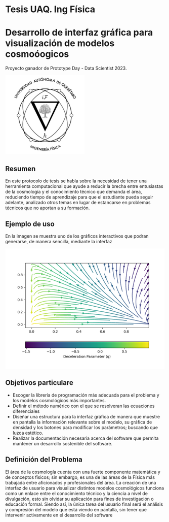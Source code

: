 # Tesis UAQ. Ing Física
# Desarrollo de interfaz gráfica para visualización de modelos cosmoóogicos

Proyecto ganador de Prototype Day - Data Scientist 2023.

<p align="left">
<img src="./docs/img/ing-fisica_logo.png" width="250">
</p>

## Resumen

En este protocolo de tesis se habla sobre la necesidad de tener una herramienta
computacional que ayude a reducir la brecha entre entusiastas de la cosmología y el
conocimiento técnico que demanda el área, reduciendo tiempo de aprendizaje para
que el estudiante pueda seguir adelante, analizado otros temas en lugar de estancarse
en problemas técnicos que no aportan a su formación.

## Ejemplo de uso

En la imagen se muestra uno de los gráficos interactivos que podran generarse, de manera sencilla, mediante la interfaz

<p align="center">
<img src="./docs/img/streamplot_q.png" width="713">
</p>

## Objetivos particulare

* Escoger la librería de programación más adecuada para el problema y los modelos
cosmológicos más importantes.
* Definir el método numérico con el que se resolveran las ecuaciones diferenciales
* Diseñar una estructura para la interfaz gráfica de manera que muestre en pantalla
la información relevante sobre el modelo, su gráfica de densidad y los botones para
modificar los parámetros; buscando que luzca estético.
* Realizar la documentación necesaria acerca del software que permita mantener un
desarrollo sostenible del software.

## Definición del Problema

El área de la cosmología cuenta con una fuerte componente matemática y de conceptos
físicos; sin embargo, es una de las áreas de la Física más trabajada entre aficionados y
profesionales del área. La creación de una interfaz de usuario para visualizar distintos
modelos cosmológicos funciona como un enlace entre el conocimiento técnico y la ciencia
a nivel de divulgación, esto sin olvidar su aplicación para fines de investigación o educación
formal. Siendo así, la única tarea del usuario final será el análisis y compresión del modelo
que está viendo en pantalla, sin tener que intervenir activamente en el desarrollo del
software

